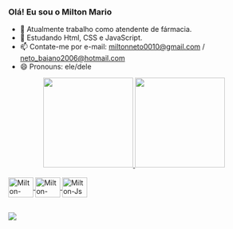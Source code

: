### Olá! Eu sou o Milton Mario

- 🔭 Atualmente trabalho como atendente de fármacia.
- 🌱 Estudando Html, CSS e JavaScript.
- 📫 Contate-me por e-mail: miltonneto0010@gmail.com / neto_baiano2006@hotmail.com
- 😄 Pronouns: ele/dele

<div align="center">
  <a href="https://github.com/MiltonMario">
  <img height="180em" src="https://github-readme-stats.vercel.app/api?username=MiltonMario&show_icons=true&theme=radical&include_all_commits=true&count_private=true"/>
  <img height="180em" src="https://github-readme-stats.vercel.app/api/top-langs/?username=MiltonMario&layout=compact&langs_count=7&theme=radical"/>
</div>
<div style="display: inline_block"><br>
  <img align="center" alt="Milton-Html" height="40" width="50"
src="https://cdn.jsdelivr.net/gh/devicons/devicon/icons/html5/html5-original.svg" />
  <img align="center" alt="Milton-CSS" height="40" width="50" 
src="https://cdn.jsdelivr.net/gh/devicons/devicon/icons/css3/css3-original.svg" />
  <img align="center" alt="Milton-Js" height="40" width="50"
src="https://cdn.jsdelivr.net/gh/devicons/devicon/icons/javascript/javascript-original.svg" />
</div>
  
  ##
  
<div>
   <a href="https://www.linkedin.com/in/milton-mario-santos-brito-20600a190/" target="_blank"><img src="https://img.shields.io/badge/LinkedIn-0077B5?style=for-the-badge&logo=linkedin&logoColor=white" target="_blank"></a>
</div>  
